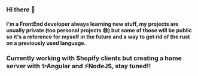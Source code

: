 ### Hi there 👋

#### I'm a FrontEnd developer always learning new stuff, my projects are usually private (too personal projects 😄) but some of those will be public so it's a reference for myself in the future and a way to get rid of the rust on a previously used language.

### Currently working with Shopify clients but creating a home server with ✨Angular and ⚡NodeJS, stay tuned!!

<!--
**Kreutz56/Kreutz56** is a ✨ _special_ ✨ repository because its `README.md` (this file) appears on your GitHub profile.

Here are some ideas to get you started:

- 🔭 I’m currently working on ...
- 🌱 I’m currently learning ...
- 👯 I’m looking to collaborate on ...
- 🤔 I’m looking for help with ...
- 💬 Ask me about ...
- 📫 How to reach me: ...
- 😄 Pronouns: ...
- ⚡ Fun fact: ...
-->
